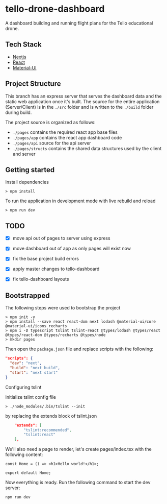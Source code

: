 # tello-drone-dashboard

A dashboard building and running flight plans for the Tello educational drone.

## Tech Stack

* [Nextjs](https://nextjs.org/)
* [React](https://reactjs.org/)
* [Material-UI](https://material-ui.com/)

## Project Structure

This branch has an express server that serves the dashboard data and the static web application once it's built.  The source for the entire application (Server/Client) is in the `./src` folder and is written to the `./build` folder during build.

The project source is organized as follows:

* `./pages` contains the required react app base files
* `./pages/app` contains the react app dashboard code
* `./pages/api` source for the api server
* `./pages/structs` contains the shared data structures used by the client and server

## Getting started

Install dependencies

```ssh
> npm install
```

To run the application in development mode with live rebuild and reload

```ssh
> npm run dev
```
## TODO

- [x] move api out of pages to server using express
- [x] move dashboard out of app as only pages will exist now
- [x] fix the base project build errors
- [x] apply master changes to tello-dashboard
- [x] fix tello-dashboard layouts


## Bootstrapped

The following steps were used to bootstrap the project

```ssh
> npm init -y
> npm install --save react react-dom next lodash @material-ui/core @material-ui/icons recharts
> npm i -D typescript tslint tslint-react @types/lodash @types/react @types/react-dom @types/recharts @types/node
> mkdir pages
```

Then open the `package.json` file and replace scripts with the following:

```json
"scripts": {
  "dev": "next",
  "build": "next build",
  "start": "next start"
}
```

Configuring tslint 

Initialize tslint config file

```ssh
> ./node_modules/.bin/tslint --init
```

by replacing the extends block of tslint.json

```json
    "extends": [
        "tslint:recommended",
        "tslint:react"
    ],

```

We'll also need a page to render, let's create pages/index.tsx with the following content:

```tsx
const Home = () => <h1>Hello world!</h1>;

export default Home;
```

Now everything is ready. Run the following command to start the dev server:

```
npm run dev
```

